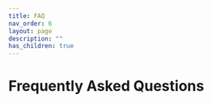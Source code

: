 ```yaml
---
title: FAQ
nav_order: 6
layout: page
description: ""
has_children: true
---
```

# Frequently Asked Questions